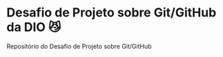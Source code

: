 # **Desafio de Projeto sobre Git/GitHub da DIO** 😼



Repositório do Desafio de Projeto sobre Git/GitHub

